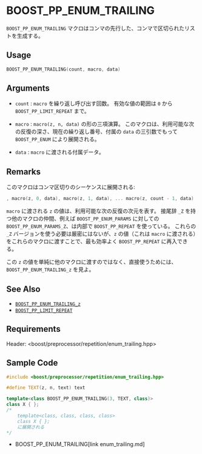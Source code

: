 # BOOST_PP_ENUM_TRAILING

`BOOST_PP_ENUM_TRAILING` マクロはコンマの先行した、コンマで区切られたリストを生成する。

## Usage

```cpp
BOOST_PP_ENUM_TRAILING(count, macro, data)
```

## Arguments

- `count` :
	`macro` を繰り返し呼び出す回数。
	有効な値の範囲は `0` から `BOOST_PP_LIMIT_REPEAT` まで。

- `macro` :
	`macro(z, n, data)` の形の三項演算。
	このマクロは、利用可能な次の反復の深さ、現在の繰り返し番号、付属の `data` の三引数でもって `BOOST_PP_ENUM` により展開される。

- `data` :
	`macro` に渡される付属データ。

## Remarks

このマクロはコンマ区切りのシーケンスに展開される:

```cpp
, macro(z, 0, data), macro(z, 1, data), ... macro(z, count - 1, data)
```

`macro` に渡される `z` の値は、利用可能な次の反復の次元を表す。 
接尾辞 `_Z` を持つ他のマクロの仲間、例えば `BOOST_PP_ENUM_PARAMS` に対しての `BOOST_PP_ENUM_PARAMS_Z`、は内部で `BOOST_PP_REPEAT` を使っている。
これらの `_Z` バージョンを使う必要は厳密にはないが、`z` の値（これは `macro` に渡される）をこれらのマクロに渡すことで、最も効率よく `BOOST_PP_REPEAT` に再入できる。

この `z` の値を単純に他のマクロに渡すのではなく、直接使うためには、`BOOST_PP_ENUM_TRAILING_z` を見よ。

## See Also

- [`BOOST_PP_ENUM_TRAILING_z`](enum_trailing_z.md)
- [`BOOST_PP_LIMIT_REPEAT`](limit_repeat.md)

## Requirements

Header: &lt;boost/preprocessor/repetition/enum_trailing.hpp&gt;

## Sample Code

```cpp
#include <boost/preprocessor/repetition/enum_trailing.hpp>

#define TEXT(z, n, text) text

template<class BOOST_PP_ENUM_TRAILING(3, TEXT, class)>
class X { };
/*
	template<class, class, class, class>
	class X { };
	に展開される
*/
```
* BOOST_PP_ENUM_TRAILING[link enum_trailing.md]

